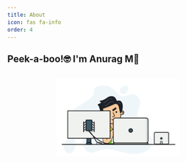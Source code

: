 ```yaml
---
title: About
icon: fas fa-info
order: 4
---
```


## Peek-a-boo!🤓 I'm Anurag M👋
<p align="center">
<br><img src="https://github.com/vincidadesigns/vincidadesigns/blob/main/code.gif" width="280px"><br><br>
</p>
